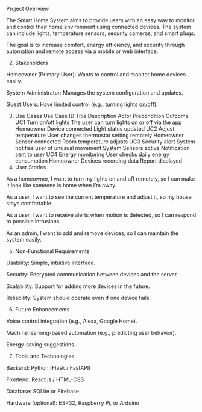 Project Overview

The Smart Home System aims to provide users with an easy way to monitor and control their home environment using connected devices. The system can include lights, temperature sensors, security cameras, and smart plugs.

The goal is to increase comfort, energy efficiency, and security through automation and remote access via a mobile or web interface.

2. Stakeholders

Homeowner (Primary User): Wants to control and monitor home devices easily.

System Administrator: Manages the system configuration and updates.

Guest Users: Have limited control (e.g., turning lights on/off).

3. Use Cases
Use Case ID	Title	Description	Actor	Precondition	Outcome
UC1	Turn on/off lights	The user can turn lights on or off via the app	Homeowner	Device connected	Light status updated
UC2	Adjust temperature	User changes thermostat setting remotely	Homeowner	Sensor connected	Room temperature adjusts
UC3	Security alert	System notifies user of unusual movement	System	Sensors active	Notification sent to user
UC4	Energy monitoring	User checks daily energy consumption	Homeowner	Devices recording data	Report displayed
4. User Stories

As a homeowner, I want to turn my lights on and off remotely, so I can make it look like someone is home when I’m away.

As a user, I want to see the current temperature and adjust it, so my house stays comfortable.

As a user, I want to receive alerts when motion is detected, so I can respond to possible intrusions.

As an admin, I want to add and remove devices, so I can maintain the system easily.

5. Non-Functional Requirements

Usability: Simple, intuitive interface.

Security: Encrypted communication between devices and the server.

Scalability: Support for adding more devices in the future.

Reliability: System should operate even if one device fails.

6. Future Enhancements

Voice control integration (e.g., Alexa, Google Home).

Machine learning-based automation (e.g., predicting user behavior).

Energy-saving suggestions.

7. Tools and Technologies

Backend: Python (Flask / FastAPI)

Frontend: React.js / HTML-CSS

Database: SQLite or Firebase

Hardware (optional): ESP32, Raspberry Pi, or Arduino
